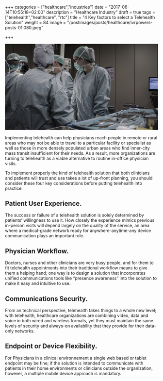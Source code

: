 +++
categories = ["healthcare","industries"]
date = "2017-06-14T10:55:18+02:00"
description = "Healthcare Industry"
draft = true
tags = ["telehealth","healthcare", "rtc"]
title = "4 Key factors to select a Telehealth Solution"
weight = 84
image = "/postimages/posts/healthcare/ivrpowers-posts-01.080.jpeg"

+++

![Healthcare](/postimages/posts/healthcare/ivrpowers-posts-01.080.jpeg)

Implementing telehealth can help physicians reach people in remote or rural areas who may not be able to travel to a particular facility or specialist as well as those in more densely populated urban areas who find inner-city mass transit insufficient for their needs. As a result, more organizations are turning to telehealth as a viable alternative to routine in-office physician visits.

To implement properly the kind of telehealth solution that both clinicians and patients will trust and use takes a lot of up-front planning, you should consider these four key considerations before putting telehealth into practice:

## Patient User Experience.
The success or failure of a telehealth solution is solely determined by patients’ willingness to use it. How closely the experience mimics previous in-person visits will depend largely on the quality of the service, an area where a medical-grade network ready for anywhere-anytime-any device communication plays an important role.

## Physician Workflow.
Doctors, nurses and other clinicians are very busy people, and for them to fit telehealth appointments into their traditional workflow means to give them a helping hand; one way is to design a solution that incorporates unified communications tools like “presence awareness” into the solution to make it easy and intuitive to use.

## Communications Security.
From an technical perspective, telehealth takes things to a whole new level; with telehealth, healthcare organizations are combining video, data and voice in both wired and wireless formats, yet they must maintain the same levels of security and always-on availability that they provide for their data-only networks.

## Endpoint or Device Flexibility.
For Physicians in a clinical environnement a single web based or tablet endpoint may be fine; if the solution is intended to communicate with patients in their home environments or clinicians outside the organization, however, a multiple mobile device approach is mandatory.